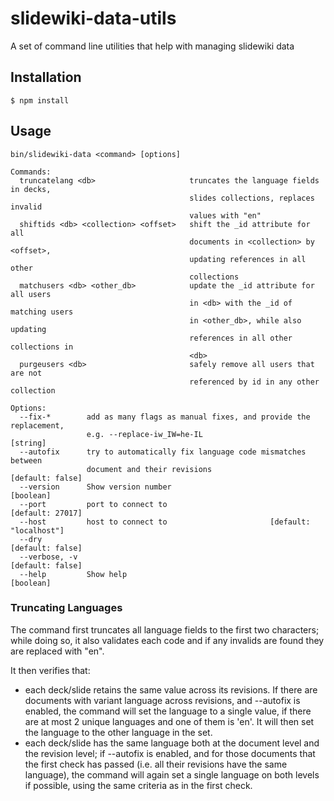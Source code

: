# slidewiki-data-utils
A set of command line utilities that help with managing slidewiki data

## Installation

`$ npm install`

## Usage

```
bin/slidewiki-data <command> [options]

Commands:
  truncatelang <db>                     truncates the language fields in decks,
                                        slides collections, replaces invalid
                                        values with "en"
  shiftids <db> <collection> <offset>   shift the _id attribute for all
                                        documents in <collection> by <offset>,
                                        updating references in all other
                                        collections
  matchusers <db> <other_db>            update the _id attribute for all users
                                        in <db> with the _id of matching users
                                        in <other_db>, while also updating
                                        references in all other collections in
                                        <db>
  purgeusers <db>                       safely remove all users that are not
                                        referenced by id in any other collection

Options:
  --fix-*        add as many flags as manual fixes, and provide the replacement,
                 e.g. --replace-iw_IW=he-IL                             [string]
  --autofix      try to automatically fix language code mismatches between
                 document and their revisions                   [default: false]
  --version      Show version number                                   [boolean]
  --port         port to connect to                             [default: 27017]
  --host         host to connect to                       [default: "localhost"]
  --dry                                                         [default: false]
  --verbose, -v                                                 [default: false]
  --help         Show help                                             [boolean]

```

### Truncating Languages

The command first truncates all language fields to the first two characters;
while doing so, it also validates each code and if any invalids are found they
are replaced with "en".

It then verifies that:
- each deck/slide retains the same value across its revisions. If there are 
documents with variant language across revisions, and --autofix is enabled,
the command will set the language to a single value, if there are at most 
2 unique languages and one of them is 'en'. It will then set the language to 
the other language in the set.
- each deck/slide has the same language both at the document level and the 
revision level; if --autofix is enabled, and for those documents that the 
first check has passed (i.e. all their revisions have the same language),
the command will again set a single language on both levels if possible,
using the same criteria as in the first check.

